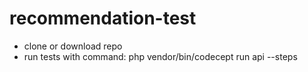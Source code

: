 # recommendation-test

* clone or download repo
* run tests with command: php vendor/bin/codecept run api  --steps